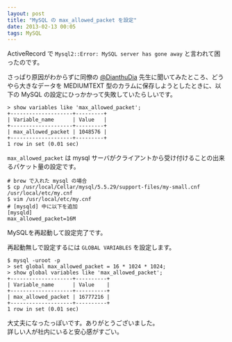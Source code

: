 ```yaml
---
layout: post
title: "MySQL の max_allowed_packet を設定"
date: 2013-02-13 00:05
tags: MySQL
---
```

ActiveRecord で `Mysql2::Error: MySQL server has gone away` と言われて困ったのです。

さっぱり原因がわからずに同僚の [@DianthuDia](https://twitter.com/dianthudia) 先生に聞いてみたところ、どうやら大きなデータを MEDIUMTEXT 型のカラムに保存しようとしたときに、以下の MySQL の設定にひっかかって失敗していたらしいです。

```
> show variables like 'max_allowed_packet';
+--------------------+---------+
| Variable_name      | Value   |
+--------------------+---------+
| max_allowed_packet | 1048576 |
+--------------------+---------+
1 row in set (0.01 sec)
```

`max_allowed_packet` は mysql サーバがクライアントから受け付けることの出来るパケット量の設定です。


```
# brew で入れた mysql の場合
$ cp /usr/local/Cellar/mysql/5.5.29/support-files/my-small.cnf /usr/local/etc/my.cnf
$ vim /usr/local/etc/my.cnf
# [mysqld] 中に以下を追加
[mysqld]
max_allowed_packet=16M
```

MySQLを再起動して設定完了です。

再起動無しで設定するには `GLOBAL VARIABLES` を設定します。

```
$ mysql -uroot -p
> set global max_allowed_packet = 16 * 1024 * 1024;
> show global variables like 'max_allowed_packet';    
+--------------------+----------+
| Variable_name      | Value    |
+--------------------+----------+
| max_allowed_packet | 16777216 |
+--------------------+----------+
1 row in set (0.01 sec)
```

大丈夫になったっぽいです。ありがとうございました。  
詳しい人が社内にいると安心感がすごい。
